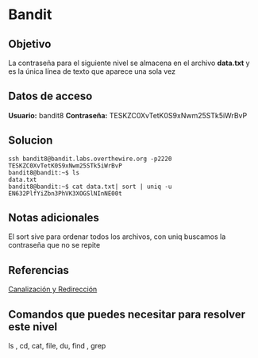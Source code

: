 # Bandit
## Objetivo
La contraseña para el siguiente nivel se almacena en el archivo **data.txt** y es la única línea de texto que aparece una sola vez

## Datos de acceso
**Usuario:** bandit8
**Contraseña:** TESKZC0XvTetK0S9xNwm25STk5iWrBvP

## Solucion
``` shell
ssh bandit8@bandit.labs.overthewire.org -p2220
TESKZC0XvTetK0S9xNwm25STk5iWrBvP
bandit8@bandit:~$ ls
data.txt
bandit8@bandit:~$ cat data.txt| sort | uniq -u
EN632PlfYiZbn3PhVK3XOGSlNInNE00t
```
## Notas adicionales
El sort sive para ordenar todos los archivos, con uniq buscamos la contraseña que no se repite

## Referencias
[Canalización y Redirección](https://ryanstutorials.net/linuxtutorial/piping.php)

## Comandos que puedes necesitar para resolver este nivel
ls , cd, cat, file, du, find , grep
